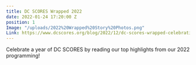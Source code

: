 ```yaml
---
title: DC SCORES Wrapped 2022
date: 2022-01-24 17:20:00 Z
position: 1
Image: "/uploads/2022%20Wrapped%20Story%20Photos.png"
Link: https://www.dcscores.org/blog/2022/12/dc-scores-wrapped-celebrating-a-year-of-highlights-from-2022
---
```


Celebrate a year of DC SCORES by reading our top highlights from our 2022 programming!